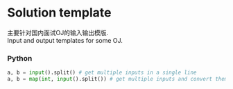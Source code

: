 # Solution template

主要针对国内面试OJ的输入输出模版. <br />
Input and output templates for some OJ. <br />

### Python
```` python
a, b = input().split() # get multiple inputs in a single line
a, b = map(int, input().split()) # get multiple inputs and convert them to int type in a single line

````
